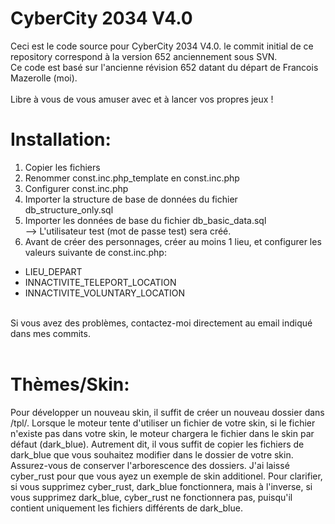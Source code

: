 # CyberCity 2034 V4.0

Ceci est le code source pour CyberCity 2034 V4.0. le commit initial de ce repository correspond à la version 652 anciennement sous SVN.<br />
Ce code est basé sur l'ancienne révision 652 datant du départ de Francois Mazerolle (moi).<br />
<br />
Libre à vous de vous amuser avec et à lancer vos propres jeux !

# Installation:
1) Copier les fichiers<br />
2) Renommer const.inc.php_template en const.inc.php<br />
3) Configurer const.inc.php<br />
4) Importer la structure de base de données du fichier db_structure_only.sql<br />
5) Importer les données de base du fichier db_basic_data.sql<br />
--> L'utilisateur test (mot de passe test) sera créé.<br />
6) Avant de créer des personnages, créer au moins 1 lieu, et configurer les valeurs suivante de const.inc.php:
- LIEU_DEPART
- INNACTIVITE_TELEPORT_LOCATION
- INNACTIVITE_VOLUNTARY_LOCATION

<br />
Si vous avez des problèmes, contactez-moi directement au email indiqué dans mes commits.<br />
<br />

# Thèmes/Skin:
Pour développer un nouveau skin, il suffit de créer un nouveau dossier dans /tpl/.
Lorsque le moteur tente d'utiliser un fichier de votre skin, si le fichier n'existe pas dans votre skin, le moteur chargera le fichier dans le skin par défaut (dark_blue).
Autrement dit, il vous suffit de copier les fichiers de dark_blue que vous souhaitez modifier dans le dossier de votre skin. Assurez-vous de conserver l'arborescence des dossiers.
J'ai laissé cyber_rust pour que vous ayez un exemple de skin additionel.
Pour clarifier, si vous supprimez cyber_rust, dark_blue fonctionnera, mais à l'inverse, si vous supprimez dark_blue, cyber_rust ne fonctionnera pas, puisqu'il contient uniquement les fichiers différents de dark_blue.

